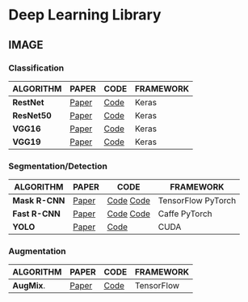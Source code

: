 # Deep Learning Library

## IMAGE
### Classification
|ALGORITHM|PAPER   | CODE   | FRAMEWORK|
|---|---|---|---|
|**RestNet**|<a href="https://arxiv.org/abs/1512.03385">Paper</a>|<a href="https://github.com/keras-team/keras-applications/blob/master/keras_applications/resnet.py">Code</a>|Keras|
|**ResNet50**|<a href="https://arxiv.org/abs/1512.03385">Paper</a>|<a href="https://github.com/keras-team/keras-applications/blob/master/keras_applications/resnet50.py">Code</a>| Keras|
|**VGG16**|<a href="https://arxiv.org/abs/1409.1556">Paper</a>|<a href="https://github.com/keras-team/keras-applications/blob/master/keras_applications/vgg16.py">Code</a>|Keras|
|**VGG19**|<a href="https://arxiv.org/abs/1409.1556">Paper</a>|<a href="https://github.com/keras-team/keras-applications/blob/master/keras_applications/vgg19.py">Code</a>|Keras|




### Segmentation/Detection

|ALGORITHM|PAPER   | CODE   | FRAMEWORK|
|---|---|---|---|
| **Mask R-CNN**  | <a href="https://arxiv.org/abs/1703.06870">Paper</a>   |  <a href="https://github.com/matterport/Mask_RCNN">Code</a> <a href="https://github.com/facebookresearch/Detectron">Code</a> |TensorFlow PyTorch|
|  **Fast R-CNN**  | <a href="https://arxiv.org/abs/1504.08083">Paper</a>  |   <a href="https://github.com/rbgirshick/fast-rcnn">Code</a> <a href="https://github.com/facebookresearch/Detectron">Code</a>|Caffe PyTorch|
| **YOLO** | <a href="https://arxiv.org/abs/1506.02640"> Paper </a>| <a href="https://github.com/pjreddie/darknet/tree/master/cfg">Code| CUDA

### Augmentation

|ALGORITHM|PAPER   | CODE   | FRAMEWORK|
|---|---|---|---|
| **AugMix**.  |  <a href="https://arxiv.org/abs/1912.02781">Paper</a>   |   <a href="https://github.com/google-research/augmix">Code</a> |TensorFlow|